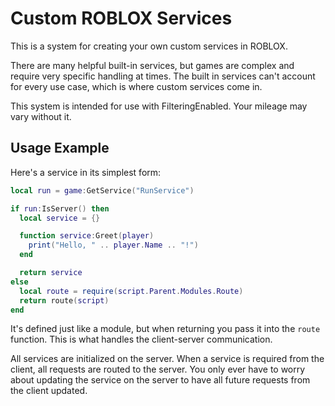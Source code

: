 # Custom ROBLOX Services

This is a system for creating your own custom services in ROBLOX.

There are many helpful built-in services, but games are complex and require very specific handling at times. The built in services can't account for every use case, which is where custom services come in.

This system is intended for use with FilteringEnabled. Your mileage may vary without it.

## Usage Example

Here's a service in its simplest form:

```lua
local run = game:GetService("RunService")

if run:IsServer() then
  local service = {}

  function service:Greet(player)
    print("Hello, " .. player.Name .. "!")
  end

  return service
else
  local route = require(script.Parent.Modules.Route)
  return route(script)
end
```

It's defined just like a module, but when returning you pass it into the `route` function. This is what handles the client-server communication.

All services are initialized on the server. When a service is required from the client, all requests are routed to the server. You only ever have to worry about updating the service on the server to have all future requests from the client updated.
